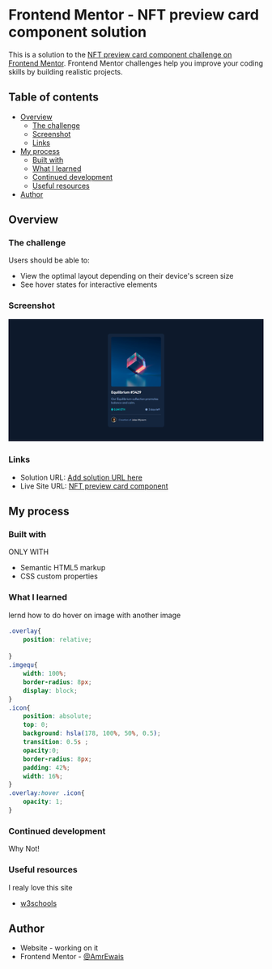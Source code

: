# Frontend Mentor - NFT preview card component solution

This is a solution to the [NFT preview card component challenge on Frontend Mentor](https://www.frontendmentor.io/challenges/nft-preview-card-component-SbdUL_w0U). Frontend Mentor challenges help you improve your coding skills by building realistic projects. 

## Table of contents

- [Overview](#overview)
  - [The challenge](#the-challenge)
  - [Screenshot](#screenshot)
  - [Links](#links)
- [My process](#my-process)
  - [Built with](#built-with)
  - [What I learned](#what-i-learned)
  - [Continued development](#continued-development)
  - [Useful resources](#useful-resources)
- [Author](#author)


## Overview

### The challenge

Users should be able to:

- View the optimal layout depending on their device's screen size
- See hover states for interactive elements

### Screenshot

![](./Screenshot.png)

### Links

- Solution URL: [Add solution URL here](https://your-solution-url.com)
- Live Site URL: [NFT preview card component](https://amrewais.github.io/NFT-preview-card-component/)

## My process

### Built with
ONLY WITH
- Semantic HTML5 markup
- CSS custom properties

### What I learned
lernd how to do hover on image with another image
```css
.overlay{
    position: relative;
    
}
.imgequ{
    width: 100%;
    border-radius: 8px;
    display: block;
}
.icon{
    position: absolute;
    top: 0;
    background: hsla(178, 100%, 50%, 0.5);
    transition: 0.5s ;
    opacity:0;
    border-radius: 8px;
    padding: 42%;
    width: 16%;
}
.overlay:hover .icon{
    opacity: 1;
}
```

### Continued development
Why Not!
### Useful resources
I realy love this site
- [w3schools](https://www.w3schools.com/howto/howto_css_image_overlay_title.asp)

## Author

- Website - working on it
- Frontend Mentor - [@AmrEwais](https://www.frontendmentor.io/profile/AmrEwais)
